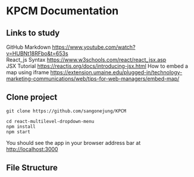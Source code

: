 # KPCM Documentation

## Links to study
GitHub Markdown https://www.youtube.com/watch?v=HUBNt18RFbo&t=653s <br />
React_js Syntax https://www.w3schools.com/react/react_jsx.asp <br/>
JSX Tutorial https://reactjs.org/docs/introducing-jsx.html
How to embed a map using iframe https://extension.umaine.edu/plugged-in/technology-marketing-communications/web/tips-for-web-managers/embed-map/

## Clone project

```
git clone https://github.com/sangonejung/KPCM
```

```
cd react-multilevel-dropdown-menu
npm install
npm start
```

You should see the app in your browser address bar at [http://localhost:3000](http://localhost:3000)

## File Structure
